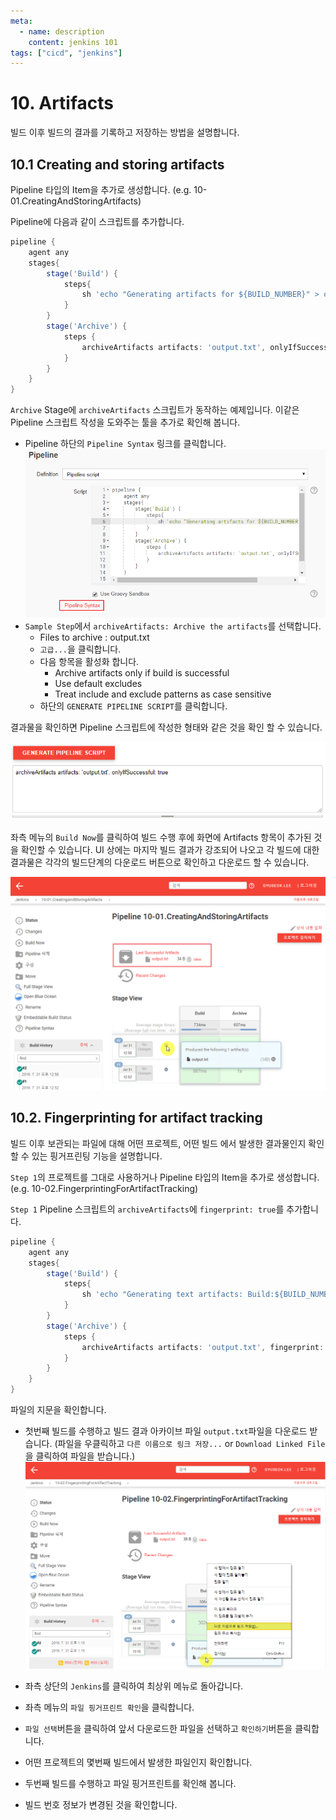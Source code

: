 ```yaml
---
meta:
  - name: description
    content: jenkins 101
tags: ["cicd", "jenkins"]
---
```


# 10. Artifacts

빌드 이후 빌드의 결과를 기록하고 저장하는 방법을 설명합니다.

## 10.1 Creating and storing artifacts

Pipeline 타입의 Item을 추가로 생성합니다. (e.g. 10-01.CreatingAndStoringArtifacts)

Pipeline에 다음과 같이 스크립트를 추가합니다.

```groovy
pipeline {
    agent any
    stages{
        stage('Build') {
            steps{
                sh 'echo "Generating artifacts for ${BUILD_NUMBER}" > output.txt'
            }
        }
        stage('Archive') {
            steps {
                archiveArtifacts artifacts: 'output.txt', onlyIfSuccessful: true
            }
        }
    }
}
```

`Archive` Stage에 `archiveArtifacts` 스크립트가 동작하는 예제입니다. 이같은 Pipeline 스크립트 작성을 도와주는 툴을 추가로 확인해 봅니다. 

- Pipeline 하단의 `Pipeline Syntax` 링크를 클릭합니다.
  ![1564546308113](image/1564546308113.png)
- `Sample Step`에서 `archiveArtifacts: Archive the artifacts`를 선택합니다.
  - Files to archive : output.txt
  - `고급...`을 클릭합니다.
  - 다음 항목을 활성화 합니다.
    - Archive artifacts only if build is successful
    - Use default excludes
    - Treat include and exclude patterns as case sensitive
  - 하단의 `GENERATE PIPELINE SCRIPT`를 클릭합니다.



결과물을 확인하면 Pipeline 스크립트에 작성한 형태와 같은 것을 확인 할 수 있습니다.

![1564545470815](image/1564545470815.png)



좌측 메뉴의 `Build Now`를 클릭하여 빌드 수행 후에 화면에 Artifacts 항목이 추가된 것을 확인할 수 있습니다. UI 상에는 마지막 빌드 결과가 강조되어 나오고 각 빌드에 대한 결과물은 각각의 빌드단계의 다운로드 버튼으로 확인하고 다운로드 할 수 있습니다.

![1564545639205](image/1564545639205.png)



## 10.2. Fingerprinting for artifact tracking

빌드 이후 보관되는 파일에 대해 어떤 프로젝트, 어떤 빌드 에서 발생한 결과물인지 확인할 수 있는 핑거프린팅 기능을 설명합니다.

`Step 1`의 프로젝트를 그대로 사용하거나 Pipeline 타입의 Item을 추가로 생성합니다. (e.g. 10-02.FingerprintingForArtifactTracking)

`Step 1` Pipeline 스크립트의 `archiveArtifacts`에 `fingerprint: true`를 추가합니다.

```groovy
pipeline {
    agent any
    stages{
        stage('Build') {
            steps{
                sh 'echo "Generating text artifacts: Build:${BUILD_NUMBER}" > output.txt'
            }
        }
        stage('Archive') {
            steps {
                archiveArtifacts artifacts: 'output.txt', fingerprint: true, onlyIfSuccessful: true
            }
        }
    }
}
```



파일의 지문을 확인합니다.

- 첫번째 빌드를 수행하고 빌드 결과 아카이브 파일 `output.txt`파일을 다운로드 받습니다. (파일을 우클릭하고 `다른 이름으로 링크 저장...` or `Download Linked File` 을 클릭하여 파일을 받습니다.)
  ![1564546697375](image/1564546697375.png)

- 좌측 상단의 `Jenkins`를 클릭하여 최상위 메뉴로 돌아갑니다.
- 좌측 메뉴의 `파일 핑거프린트 확인`을 클릭합니다.
- `파일 선택`버튼을 클릭하여 앞서 다운로드한 파일을 선택하고 `확인하기`버튼을 클릭합니다.
- 어떤 프로젝트의 몇번째 빌드에서 발생한 파일인지 확인합니다.
- 두번째 빌드를 수행하고 파일 핑거프린트를 확인해 봅니다.
- 빌드 번호 정보가 변경된 것을 확인합니다.